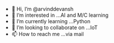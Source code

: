 - 👋 Hi, I’m @arvinddevansh
- 👀 I’m interested in ...AI and M/C learning
- 🌱 I’m currently learning ...Python
- 💞️ I’m looking to collaborate on ...IoT
- 📫 How to reach me ...via mail

<!---
arvinddevansh/arvinddevansh is a ✨ special ✨ repository because its `README.md` (this file) appears on your GitHub profile.
You can click the Preview link to take a look at your changes.
--->
